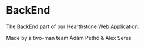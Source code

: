 # BackEnd

The BackEnd part of our Hearthstone Web Application.

Made by a two-man team Ádám Pethő & Alex Seres
